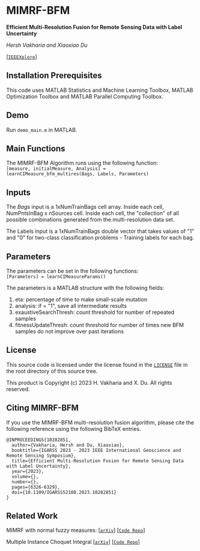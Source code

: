 # MIMRF-BFM
**Efficient Multi-Resolution Fusion for Remote Sensing Data with Label Uncertainty** 

_Hersh Vakharia and Xiaoxiao Du_

[[`IEEEXplore`](https://ieeexplore.ieee.org/document/10282851)]

## Installation Prerequisites
This code uses MATLAB Statistics and Machine Learning Toolbox, MATLAB Optimization Toolbox and MATLAB Parallel Computing Toolbox.  

## Demo
Run `demo_main.m` in MATLAB.

## Main Functions
The MIMRF-BFM Algorithm runs using the following function:  
`[measure, initialMeasure, Analysis] = learnCIMeasure_bfm_multires(Bags, Labels, Parameters)`

## Inputs
The _Bags_ input is a 1xNumTrainBags cell array. Inside each cell, NumPntsInBag x nSources cell. Inside each cell, the "collection" of all possible combinations generated from the multi-resolution data set.

The Labels input is a 1xNumTrainBags double vector that takes values of "1" and "0" for two-class classification problems - Training labels for each bag.

## Parameters
The parameters can be set in the following functions:  
`[Parameters] = learnCIMeasureParams()`  

The parameters is a MATLAB structure with the following fields:
1. eta: percentage of time to make small-scale mutation
2. analysis: if = "1", save all intermediate results
3. exaustiveSearchThresh: count threshold for number of repeated samples
4. fitnessUpdateThresh: count threshold for number of times new BFM samples do not improve over past iterations

## License
This source code is licensed under the license found in the [`LICENSE`](LICENSE) file in the root directory of this source tree.

This product is Copyright (c) 2023 H. Vakharia and X. Du. All rights reserved.

## Citing MIMRF-BFM
If you use the MIMRF-BFM multi-resolution fusion algorithm, please cite the following reference using the following BibTeX entries.
```
@INPROCEEDINGS{10282851,
  author={Vakharia, Hersh and Du, Xiaoxiao},
  booktitle={IGARSS 2023 - 2023 IEEE International Geoscience and Remote Sensing Symposium}, 
  title={Efficient Multi-Resolution Fusion for Remote Sensing Data with Label Uncertainty}, 
  year={2023},
  volume={},
  number={},
  pages={6326-6329},
  doi={10.1109/IGARSS52108.2023.10282851}
}
```
## Related Work

MIMRF with normal fuzzy measures: [[`arXiv`](https://arxiv.org/abs/1805.00930)] [[`Code Repo`](https://github.com/GatorSense/MIMRF)]


Multiple Instance Choquet Integral [[`arXiv`](https://arxiv.org/abs/1803.04048)] [[`Code Repo`](https://github.com/GatorSense/MICI)]
